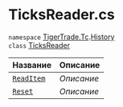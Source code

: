 
# TicksReader.cs
`namespace` [TigerTrade.Tc](../../../TigerTrade.Tc.md).[History](../../../TigerTrade.Tc/History.md)  
    `class` [TicksReader](../TicksReader.cs.md)

| Название | Описание |
| --- | --- |
| [`ReadItem`](./Методы/ReadItem.md) | *Описание* |
| [`Reset`](./Методы/Reset.md) | *Описание* |
